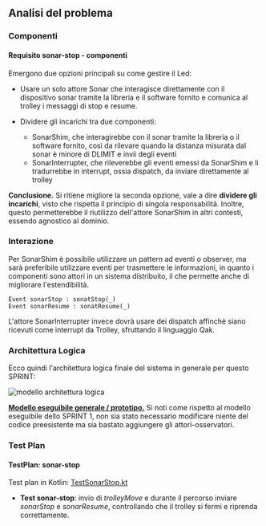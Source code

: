 ## Analisi del problema

### Componenti

#### Requisito **sonar-stop** - componenti

Emergono due opzioni principali su come gestire il Led:

- Usare un solo attore Sonar che interagisce direttamente con il dispositivo sonar tramite la libreria e il software fornito e comunica al trolley i messaggi di stop e resume.

- Dividere gli incarichi tra due componenti:
    - SonarShim, che interagirebbe con il sonar tramite la libreria o il
    software fornito, così da rilevare quando la distanza misurata dal sonar è
    minore di DLIMIT e invii degli eventi
    - SonarInterrupter, che rileverebbe gli eventi emessi da SonarShim e li
    tradurrebbe in interrupt, ossia dispatch, da inviare direttamente al trolley

**Conclusione.** Si ritiene migliore la seconda opzione, vale a dire **dividere gli incarichi**, visto che rispetta il principio di singola responsabilità. Inoltre, questo permetterebbe il riutilizzo dell'attore SonarShim in altri contesti, essendo agnostico al dominio.

### Interazione

Per SonarShim è possibile utilizzare un pattern ad eventi o observer, ma sarà
preferibile utilizzare eventi per trasmettere le informazioni, in quanto i
componenti sono attori in un sistema distribuito, il che permette anche di
migliorare l'estendibilità.

```
Event sonarStop : sonatStop(_)
Event sonarResume : sonatResume(_)
```

L'attore SonarInterrupter invece dovrà usare dei dispatch affinchè siano ricevuti
come interrupt da Trolley, sfruttando il linguaggio Qak.

### Architettura Logica

Ecco quindi l'architettura logica finale del sistema in generale per questo SPRINT:

![modello architettura logica](img/sprint3_pro_arch.jpg)

[**Modello eseguibile generale / prototipo.**](../wasteservice.prototype/src/prototype_sprint3.qak) Si noti come rispetto al modello eseguibile dello SPRINT 1, non sia stato necessario modificare niente del codice preesistente ma sia bastato aggiungere gli attori-osservatori.

### Test Plan

#### TestPlan: sonar-stop

Test plan in Kotlin: [TestSonarStop.kt](../wasteservice.prototype/test/it/unibo/TestSonarStop.kt)

- **Test sonar-stop**: invio di *trolleyMove* e durante il percorso inviare *sonarStop* e *sonarResume*, controllando che il trolley si fermi e riprenda correttamente.
